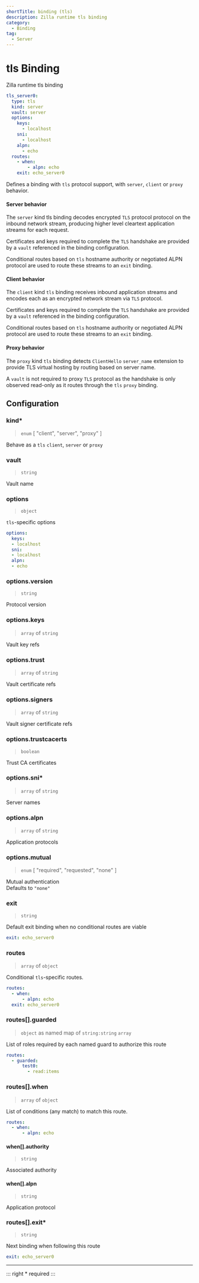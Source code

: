 ```yaml
---
shortTitle: binding (tls)
description: Zilla runtime tls binding
category:
  - Binding
tag:
  - Server
---
```


# tls Binding

Zilla runtime tls binding

```yaml {2}
tls_server0:
  type: tls
  kind: server
  vault: server
  options:
    keys:
      - localhost
    sni:
      - localhost
    alpn:
      - echo
  routes:
    - when:
        - alpn: echo
    exit: echo_server0
```

Defines a binding with `tls` protocol support, with `server`, `client` or `proxy` behavior.

#### Server behavior

The `server` kind tls binding decodes encrypted `TLS` protocol protocol on the inbound network stream, producing higher level cleartext application streams for each request.

Certificates and keys required to complete the `TLS` handshake are provided by a `vault` referenced in the binding configuration.

Conditional routes based on `tls` hostname authority or negotiated ALPN protocol are used to route these streams to an `exit` binding.

#### Client behavior

The `client` kind `tls` binding receives inbound application streams and encodes each as an encrypted network stream via `TLS` protocol.

Certificates and keys required to complete the `TLS` handshake are provided by a `vault` referenced in the binding configuration.

Conditional routes based on `tls` hostname authority or negotiated ALPN protocol are used to route these streams to an `exit` binding.

#### Proxy behavior

The `proxy` kind `tls` binding detects `ClientHello` `server_name` extension to provide TLS virtual hosting by routing based on server name.

A `vault` is not required to proxy `TLS` protocol as the handshake is only observed read-only as it routes through the `tls` `proxy` binding.

## Configuration

### kind\*

> `enum` [ "client", "server", "proxy" ]

Behave as a `tls` `client`, `server` or `proxy`

### vault

> `string`

Vault name

### options

> `object`

`tls`-specific options

```yaml
options:
  keys:
  - localhost
  sni:
  - localhost
  alpn:
  - echo
```

### options.version

> `string`

Protocol version

### options.keys

> `array` of `string`

Vault key refs

### options.trust

> `array` of `string`

Vault certificate refs

### options.signers

> `array` of `string`

Vault signer certificate refs

### options.trustcacerts

> `boolean`

Trust CA certificates

### options.sni\*

> `array` of `string`

Server names

### options.alpn

> `array` of `string`

Application protocols

### options.mutual

> `enum` [ "required", "requested", "none" ]

Mutual authentication\
Defaults to `"none"`

### exit

> `string`

Default exit binding when no conditional routes are viable

```yaml
exit: echo_server0
```

### routes

> `array` of `object`

Conditional `tls`-specific routes.

```yaml
routes:
  - when:
      - alpn: echo
  exit: echo_server0
```

### routes[].guarded

> `object` as named map of `string:string` `array`

List of roles required by each named guard to authorize this route

```yaml
routes:
  - guarded:
      test0:
        - read:items
```

### routes[].when

> `array` of `object`

List of conditions (any match) to match this route.

```yaml
routes:
  - when:
      - alpn: echo
```

#### when[].authority

> `string`

Associated authority

#### when[].alpn

> `string`

Application protocol

### routes[].exit\*

> `string`

Next binding when following this route

```yaml
exit: echo_server0
```

---

::: right
\* required
:::
